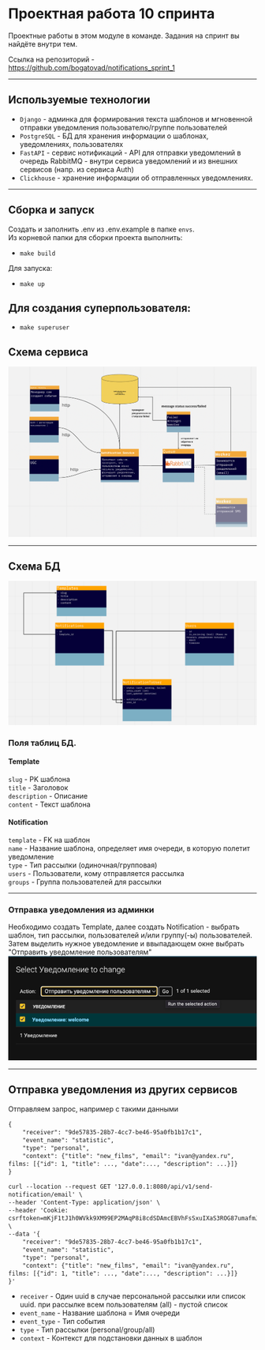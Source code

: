 # Проектная работа 10 спринта

Проектные работы в этом модуле в команде. Задания на спринт вы найдёте внутри тем.

Ссылка на репозиторий - https://github.com/bogatovad/notifications_sprint_1

---
## Используемые технологии

- `Django` - админка для формирования текста шаблонов и мгновенной отправки уведомления пользователю/группе пользователей
- `PostgreSQL` - БД для хранения информации о шаблонах, уведомлениях, пользователях
- `FastAPI` - сервис нотификаций - API для отправки уведомлений в очередь RabbitMQ - внутри сервиса уведомлений и из внешних сервисов (напр. из сервиса Auth)
- `Clickhouse` - хранение информации об отправленных уведомлениях.
---
## Сборка и запуск
Создать и заполнить .env из .env.example в папке `envs`.  
Из корневой папки для сборки проекта выполнить:
- `make build`

Для запуска:
- `make up`

## Для создания суперпользователя:
- `make superuser`

## Схема сервиса
![](docs/images/schema.png?raw=true "Схема сервиса")

---

## Схема БД

![](docs/images/schema_db.png "Схема сервиса")

### Поля таблиц БД.


#### Template
`slug` - PK шаблона  
`title` - Заголовок  
`description` - Описание  
`content` - Текст шаблона

#### Notification
`template` - FK на шаблон  
`name` - Название шаблона, определяет имя очереди, в которую полетит уведомление  
`type` - Тип рассылки (одиночная/групповая)   
`users` - Пользователи, кому отправляется рассылка  
`groups` - Группа пользователей для рассылки  

---
### Отправка уведомления из админки

Необходимо создать Template, далее создать Notification - выбрать шаблон, тип рассылки, пользователей и/или группу(-ы) пользователей.
Затем выделить нужное уведомление  и ввыпадающем окне выбрать "Отправить уведомление пользователям"
![img.png](docs/images/admin.png)

---

## Отправка уведомления из других сервисов
Отправляем запрос, например с такими данными
```
{
    "receiver": "9de57835-28b7-4cc7-be46-95a0fb1b17c1",
    "event_name": "statistic",
    "type": "personal",
    "context": {"title": "new_films", "email": "ivan@yandex.ru", films: [{"id": 1, "title": ..., "date":..., "description": ...}]}
}
```

```
curl --location --request GET '127.0.0.1:8080/api/v1/send-notification/email' \
--header 'Content-Type: application/json' \
--header 'Cookie: csrftoken=mKjF1tJ1h0WVkk9XM99EP2MAqP8i8cdSDAmcEBVhFsSxuIXaS3ROG87umafmJqcF' \
--data '{
    "receiver": "9de57835-28b7-4cc7-be46-95a0fb1b17c1",
    "event_name": "statistic",
    "type": "personal",
    "context": {"title": "new_films", "email": "ivan@yandex.ru", films: [{"id": 1, "title": ..., "date":..., "description": ...}]}
}'
```

- `receiver` - Один uuid в случае персональной рассылки или список uuid. при рассылке всем пользователям (all) - пустой список
- `event_name` - Название шаблона = Имя очереди
- `event_type` - Тип события 
- `type` - Тип рассылки (personal/group/all)
- `context` - Контекст для подстановки данных в шаблон 

